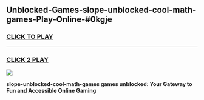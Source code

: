 
## Unblocked-Games-slope-unblocked-cool-math-games-Play-Online-#0kgje
<h3>
<a href="https://premium.freeplayer.one?title=slope-unblocked-cool-math-games&ref=27F">CLICK TO PLAY</a></h3>
<hr>

<h3>
<a href="https://premium.freeplayer.one?title=slope-unblocked-cool-math-games&ref=27F">CLICK 2 PLAY</a>
  
</h3>

<a href="https://premium.freeplayer.one?title=slope-unblocked-cool-math-games&ref=27F"><img src="https://clearcache.store/games.png"></a>


**slope-unblocked-cool-math-games games unblocked: Your Gateway to Fun and Accessible Online Gaming**
